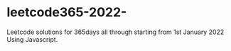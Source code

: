# leetcode365-2022-
Leetcode solutions for 365days all through  starting from 1st January 2022
Using Javascript.
